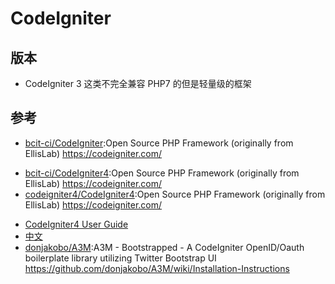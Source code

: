 # CodeIgniter

## 版本

* CodeIgniter 3 这类不完全兼容 PHP7 的但是轻量级的框架

## 参考

- [bcit-ci/CodeIgniter](https://github.com/bcit-ci/CodeIgniter):Open Source PHP Framework (originally from EllisLab) <https://codeigniter.com/>
* [bcit-ci/CodeIgniter4](https://github.com/bcit-ci/CodeIgniter4):Open Source PHP Framework (originally from EllisLab) https://codeigniter.com/
* [codeigniter4/CodeIgniter4](https://github.com/codeigniter4/CodeIgniter4):Open Source PHP Framework (originally from EllisLab) https://codeigniter.com/
- [CodeIgniter4 User Guide](https://bcit-ci.github.io/CodeIgniter4/)
- [中文](http://codeigniter.org.cn/user_guide/general/welcome.html)
- [donjakobo/A3M](https://github.com/donjakobo/A3M):A3M - Bootstrapped - A CodeIgniter OpenID/Oauth boilerplate library utilizing Twitter Bootstrap UI https://github.com/donjakobo/A3M/wiki/Installation-Instructions
